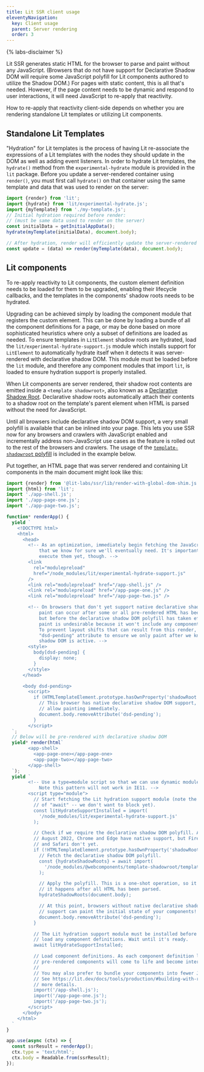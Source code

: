 ```yaml
---
title: Lit SSR client usage
eleventyNavigation:
  key: Client usage
  parent: Server rendering
  order: 3
---
```


{% labs-disclaimer %}

Lit SSR generates static HTML for the browser to parse and paint without any JavaScript. (Browsers that do not have support for Declarative Shadow DOM will require some JavaScript polyfill for Lit components authored to utilize the Shadow DOM.) For pages with static content, this is all that's needed. However, if the page content needs to be dynamic and respond to user interactions, it will need JavaScript to re-apply that reactivity.

How to re-apply that reactivity client-side depends on whether you are rendering standalone Lit templates or utilizing Lit components.

## Standalone Lit Templates
"Hydration" for Lit templates is the process of having Lit re-associate the expressions of a Lit templates with the nodes they should update in the DOM as well as adding event listeners. In order to hydrate Lit templates, the `hydrate()` method from the `experimental-hydrate` module is provided in the `lit` package. Before you update a server-rendered container using `render()`, you must first call `hydrate()` on that container using the same template and data that was used to render on the server:

```js
import {render} from 'lit';
import {hydrate} from 'lit/experimental-hydrate.js';
import {myTemplate} from './my-template.js';
// Initial hydration required before render:
// (must be same data used to render on the server)
const initialData = getInitialAppData();
hydrate(myTemplate(initialData), document.body);

// After hydration, render will efficiently update the server-rendered DOM:
const update = (data) => render(myTemplate(data), document.body);
```

## Lit components
To re-apply reactivity to Lit components, the custom element definition needs to be loaded for them to be upgraded, enabling their lifecycle callbacks, and the templates in the components' shadow roots needs to be hydrated.

Upgrading can be achieved simply by loading the component module that registers the custom element. This can be done by loading a bundle of all the component definitions for a page, or may be done based on more sophisticated heuristics where only a subset of definitions are loaded as needed. To ensure templates in `LitElement` shadow roots are hydrated, load the `lit/experimental-hydrate-support.js` module which installs support for `LitElement` to automatically hydrate itself when it detects it was server-rendered with declarative shadow DOM. This module must be loaded before the `lit` module, and therefore any component modules that import `lit`, is loaded to ensure hydration support is properly installed.

When Lit components are server rendered, their shadow root contents are emitted inside a `<template shadowroot>`, also known as a [Declarative Shadow Root](https://web.dev/declarative-shadow-dom/). Declarative shadow roots automatically attach their contents to a shadow root on the template's parent element when HTML is parsed without the need for JavaScript.

Until all browsers include declarative shadow DOM support, a very small polyfill is available that can be inlined into your page. This lets you use SSR now for any browsers and crawlers with JavaScript enabled and incrementally address non-JavaScript use cases as the feature is rolled out to the rest of the browsers and crawlers. The usage of the [`template-shadowroot` polyfill](https://github.com/webcomponents/template-shadowroot) is included in the example below.

Put together, an HTML page that was server rendered and containing Lit components in the main document might look like this:

```js
import {render} from '@lit-labs/ssr/lib/render-with-global-dom-shim.js';
import {html} from 'lit';
import './app-shell.js';
import './app-page-one.js';
import './app-page-two.js';

function* renderApp() {
  yield `
    <!DOCTYPE html>
    <html>
      <head>
        <!-- As an optimization, immediately begin fetching the JavaScript modules
            that we know for sure we'll eventually need. It's important we don't
            execute them yet, though. -->
        <link
          rel="modulepreload"
          href="/node_modules/lit/experimental-hydrate-support.js"
        />
        <link rel="modulepreload" href="/app-shell.js" />
        <link rel="modulepreload" href="/app-page-one.js" />
        <link rel="modulepreload" href="/app-page-two.js" />

        <!-- On browsers that don't yet support native declarative shadow DOM, a
            paint can occur after some or all pre-rendered HTML has been parsed,
            but before the declarative shadow DOM polyfill has taken effect. This
            paint is undesirable because it won't include any component shadow DOM.
            To prevent layout shifts that can result from this render, we use a
            "dsd-pending" attribute to ensure we only paint after we know
            shadow DOM is active. -->
        <style>
          body[dsd-pending] {
            display: none;
          }
        </style>
      </head>

      <body dsd-pending>
        <script>
          if (HTMLTemplateElement.prototype.hasOwnProperty('shadowRoot')) {
            // This browser has native declarative shadow DOM support, so we can
            // allow painting immediately.
            document.body.removeAttribute('dsd-pending');
          }
        </script>
  `;
  // Below will be pre-rendered with declarative shadow DOM
  yield* render(html`
        <app-shell>
          <app-page-one></app-page-one>
          <app-page-two></app-page-two>
        </app-shell>
  `);
  yield `
        <!-- Use a type=module script so that we can use dynamic module imports.
            Note this pattern will not work in IE11. -->
        <script type="module">
          // Start fetching the Lit hydration support module (note the absence
          // of "await" -- we don't want to block yet).
          const litHydrateSupportInstalled = import(
            '/node_modules/lit/experimental-hydrate-support.js'
          );

          // Check if we require the declarative shadow DOM polyfill. As of
          // August 2022, Chrome and Edge have native support, but Firefox
          // and Safari don't yet.
          if (!HTMLTemplateElement.prototype.hasOwnProperty('shadowRoot')) {
            // Fetch the declarative shadow DOM polyfill.
            const {hydrateShadowRoots} = await import(
              '/node_modules/@webcomponents/template-shadowroot/template-shadowroot.js'
            );

            // Apply the polyfill. This is a one-shot operation, so it is important
            // it happens after all HTML has been parsed.
            hydrateShadowRoots(document.body);

            // At this point, browsers without native declarative shadow DOM
            // support can paint the initial state of your components!
            document.body.removeAttribute('dsd-pending');
          }

          // The Lit hydration support module must be installed before we can
          // load any component definitions. Wait until it's ready.
          await litHydrateSupportInstalled;

          // Load component definitions. As each component definition loads, your
          // pre-rendered components will come to life and become interactive.
          //
          // You may also prefer to bundle your components into fewer JS modules.
          // See https://lit.dev/docs/tools/production/#building-with-rollup for
          // more details.
          import('/app-shell.js');
          import('/app-page-one.js');
          import('/app-page-two.js');
        </script>
      </body>
    </html>
  `
}

app.use(async (ctx) => {
  const ssrResult = renderApp();
  ctx.type = 'text/html';
  ctx.body = Readable.from(ssrResult);
});
```
